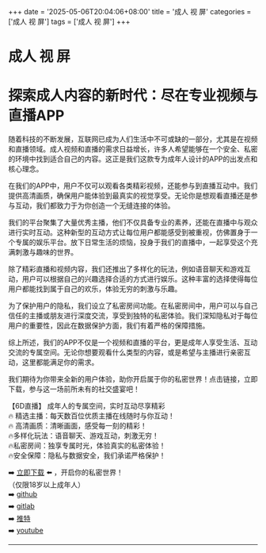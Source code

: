 +++
date = '2025-05-06T20:04:06+08:00'
title = '成人 视 屏'
categories = ['成人 视 屏']
tags = ['成人 视 屏']
+++

# 成人 视 屏

# 探索成人内容的新时代：尽在专业视频与直播APP

随着科技的不断发展，互联网已成为人们生活中不可或缺的一部分，尤其是在视频和直播领域。成人视频和直播的需求日益增长，许多人希望能够在一个安全、私密的环境中找到适合自己的内容。这正是我们这款专为成年人设计的APP的出发点和核心理念。

在我们的APP中，用户不仅可以观看各类精彩视频，还能参与到直播互动中。我们提供高清画质，确保用户能体验到最真实的视觉享受。无论你是想观看直播还是参与互动，我们都致力于为你创造一个无缝连接的体验。

我们的平台聚集了大量优秀主播，他们不仅具备专业的素养，还能在直播中与观众进行实时互动。这种新型的互动方式让每位用户都能感受到被重视，仿佛置身于一个专属的娱乐平台。放下日常生活的烦恼，投身于我们的直播中，一起享受这个充满刺激与趣味的世界。

除了精彩直播和视频内容，我们还推出了多样化的玩法，例如语音聊天和游戏互动，用户可以根据自己的兴趣选择合适的方式进行娱乐。这种丰富的选择使得每位用户都能找到属于自己的欢乐，体验无穷的刺激与乐趣。

为了保护用户的隐私，我们设立了私密房间功能。在私密房间中，用户可以与自己信任的主播或朋友进行深度交流，享受到独特的私密体验。我们深知隐私对于每位用户的重要性，因此在数据保护方面，我们有着严格的保障措施。

综上所述，我们的APP不仅是一个视频和直播的平台，更是成年人享受生活、互动交流的专属空间。无论你想要观看什么类型的内容，或是希望与主播进行亲密互动，这里都能满足你的需求。

我们期待为你带来全新的用户体验，助你开启属于你的私密世界！点击链接，立即下载，参与这一场前所未有的社交盛宴吧！

【6D直播】
成年人的专属空间，实时互动尽享精彩  
🔥 精选主播：每天数百位优质主播在线随时与你互动！  
🔥 高清画质：清晰画面，感受每一刻的精彩！  
🔥多样化玩法：语音聊天、游戏互动，刺激无穷！  
🔥私密房间：独享专属时光，体验真实的私密体验！  
🔥安全保障：隐私与数据安全，我们承诺严格保护！

➡️ [立即下载](https://down123.s3.ap-east-1.amazonaws.com/down/down.html?channelCode=blog) ⬅️ ，开启你的私密世界！  
（仅限18岁以上成年人）  
➡️ [github](https://aldult-live.github.io/)  
➡️ [gitlab](https://seo-09598d.gitlab.io/)  
➡️ [推特](https://x.com/wegame33)  
➡️ [youtube](https://www.youtube.com/@6Dlive)  

---
